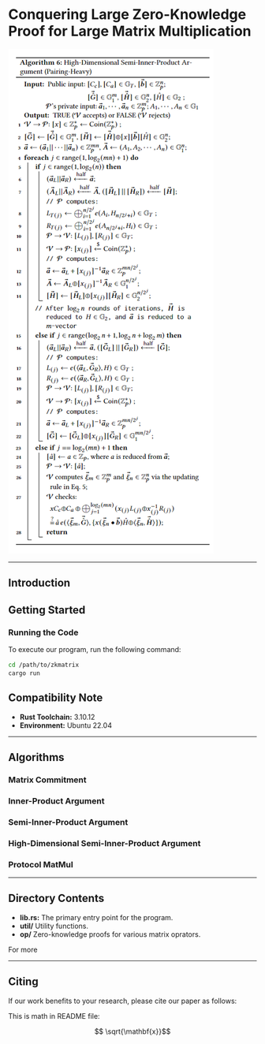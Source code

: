 # Conquering Large Zero-Knowledge Proof for Large Matrix Multiplication

![RIM](assets/alg7.png)

---

## Introduction 

## Getting Started

### Running the Code

To execute our program, run the following command:
```bash
cd /path/to/zkmatrix
cargo run
```

## Compatibility Note

- **Rust Toolchain:** 3.10.12
- **Environment:** Ubuntu 22.04

---

## Algorithms

### Matrix Commitment

### Inner-Product Argument

### Semi-Inner-Product Argument

### High-Dimensional Semi-Inner-Product Argument

### Protocol MatMul

---

## Directory Contents

- **lib.rs:** The primary entry point for the program.
- **util/** Utility functions.
- **op/** Zero-knowledge proofs for various matrix oprators.

For more

--- 

## Citing

If our work benefits to your research, please cite our paper as follows:

This is math in README file:

$$ \sqrt{\mathbf{x}}$$